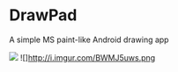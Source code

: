 # DrawPad
A simple MS paint-like Android drawing app

![](http://i.imgur.com/5EUIbMvs.png)
![]http://i.imgur.com/BWMJ5uws.png
